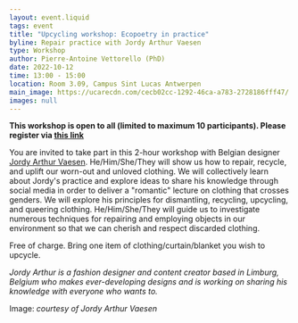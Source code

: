```yaml
---
layout: event.liquid
tags: event
title: "Upcycling workshop: Ecopoetry in practice"
byline: Repair practice with Jordy Arthur Vaesen
type: Workshop
author: Pierre-Antoine Vettorello (PhD)
date: 2022-10-12
time: 13:00 - 15:00
location: Room 3.09, Campus Sint Lucas Antwerpen
main_image: https://ucarecdn.com/cecb02cc-1292-46ca-a783-2728186fff47/
images: null
---
```

**This workshop is open to all (limited to maximum 10 participants). Please register via [this link](https://docs.google.com/forms/d/e/1FAIpQLSeh9J_9SEeAXSJdCe5IbA68tjkk7lksEUNY2xlsT59MEhet0A/viewform?usp=sf_link)**

You are invited to take part in this 2-hour workshop with Belgian designer [Jordy Arthur Vaesen](https://www.tiktok.com/@jordyarthur_?lang=fr). He/Him/She/They will show us how to repair, recycle, and uplift our worn-out and unloved clothing. We will collectively learn about Jordy's practice and explore ideas to share his knowledge through social media in order to deliver a "romantic" lecture on clothing that crosses genders. We will explore his principles for dismantling, recycling, upcycling, and queering clothing. He/Him/She/They will guide us to investigate numerous techniques for repairing and employing objects in our environment so that we can cherish and respect discarded clothing.

Free of charge. Bring one item of clothing/curtain/blanket you wish to upcycle.

*Jordy Arthur is a fashion designer and content creator based in Limburg, Belgium who makes ever-developing designs and is working on sharing his knowledge with everyone who wants to.*

Image: *courtesy of Jordy Arthur Vaesen*